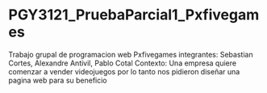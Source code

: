 # PGY3121_PruebaParcial1_Pxfivegames
Trabajo grupal de programacion web
Pxfivegames 
integrantes: Sebastian Cortes, Alexandre Antivil, Pablo Cotal
Contexto: Una empresa quiere comenzar a vender videojuegos por lo tanto nos pidieron diseñar una pagina web para su beneficio 
